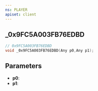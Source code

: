 ```yaml
---
ns: PLAYER
apiset: client
---
```

## _0x9FC5A003FB76EDBD

```c
// 0x9FC5A003FB76EDBD
void _0x9FC5A003FB76EDBD(Any p0,Any p1);
```


## Parameters
* **p0**:
* **p1**: